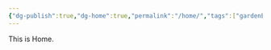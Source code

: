 ```yaml
---
{"dg-publish":true,"dg-home":true,"permalink":"/home/","tags":["gardenEntry"],"dgPassFrontmatter":true,"noteIcon":"","created":"2024-08-18T14:17:24.665+09:00","updated":"2024-08-18T14:40:16.695+09:00"}
---
```


This is Home.